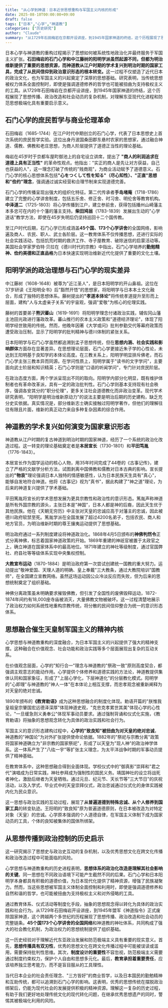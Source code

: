 ```yaml
---
title: "从心学到神道：日本近世思想重构与军国主义内核的形成"
date: 2025-08-10T00:00:00+09:00
draft: false
tags: ["日本","心学","神道教"]
categories: ["历史研究"]
author: "Claude"
summary: "从1729年石田梅岩在京都开设讲座，到1945年国家神道的终结，这个历程展现了思想传播、政治改造和社会动员的复杂机制，对理解东亚现代化进程和防范思想极端化具有重要启示意义。"
---
```

日本心学与神道教的重构过程揭示了思想如何被系统性地政治化并最终服务于军国主义扩张。<strong>石田梅岩的石门心学和中江藤树的阳明学派虽然起源不同，但都为明治维新提供了重要的思想资源，而神道教从江户时期的学术复兴到明治时期的国家工具，完成了从民间信仰到政治意识形态的根本转变。</strong>这一过程不仅塑造了近代日本的政治文化，也为军国主义的兴起奠定了深厚的思想基础。研究表明，当传统思想被权力体系全面控制时，即使是强调道德修养的哲学也可能被扭曲为支持极权主义的工具。从1729年石田梅岩在京都开设讲座，到1945年国家神道的终结，这个历程展现了思想传播、政治改造和社会动员的复杂机制，对理解东亚现代化进程和防范思想极端化具有重要启示意义。

## 石门心学的庶民哲学与商业伦理革命

石田梅岩（1685-1744）在江户时代中期创立的石门心学，代表了日本思想史上首次系统的庶民哲学实验。这位出身丹波国桑田郡东悬村农家的思想家，通过融合神道、儒教、佛教和老庄思想，为商人阶层提供了道德正当性的理论基础。

梅岩在45岁时于京都车屋町御池上的自宅设立讲席，提出了 **"商人的利润追求在道德上具有正当性"** 的革命性观点。他指出："实正的商人是先让对方获益，自己也获益的人"，这一理念打破了传统的"贱商观"，为商业活动赋予了道德意义。石门心学的核心思想体系包括<strong>"心をつくして性を知る"（尽心知性）、"正直"思想和"俭约"理念</strong>，强调通过诚实经营和合理节制来实现道德完善。

石门心学的传播呈现出强大的组织化特征。第二代传承者**手岛堵庵**（1718-1786）建立了完整的心学讲舍制度，包括五乐舍、修正舍、时习舍、明伦舍等教育机构。**中泽道二**（1725-1803）将心学传播到江户，建立参前舍，获得包括播州山崎藩主本多忠可在内的十个藩的藩主支持。**柴田鸠翁**（1783-1839）发展出生动的"心学道话"教学方法，即使在45岁失明后仍坚持巡回十二个国传教。

至江户时代后期，石门心学已形成涵盖**45个国、173个心学讲舍**的全国网络，影响遍及商人、农民、职人、武士各阶层。这一教育体系不仅传播思想，还进行实际的社会实践活动，包括饥荒时期的救济工作、寺子屋教育、破除迷信的启蒙活动等。美国社会学家罗伯特·贝拉在《德川时代的宗教》中指出，石门心学培养的**勤勉精神、俭约美德和正直品格**为日本快速实现明治维新近代化提供了重要的文化土壤。

## 阳明学派的政治理想与石门心学的现实差异

中江藤树（1608-1648）被尊为"近江圣人"，是日本阳明学的开山鼻祖。这位在37岁研读《王阳明全书》后"豁然开悟"的思想家，将阳明学与日本本土文化融合，形成了独特的思想体系。藤树提出的<strong>"孝道本体论"</strong>将传统孝道提升至形而上层面，建构"人与太虚亲子关系"的宇宙观，强调"爱敬"为核心的伦理实践。

藤树的首要弟子**熊沢蕃山**（1619-1691）将阳明学理念付诸政治实践，辅佐冈山藩主池田光政进行藩政改革。蕃山推行的农本主义政策和"道德经济理论"，体现了阳明学经世致用的传统。然而，他晚年因著《大学或问》批判参勤交代等幕府政策而遭受政治压制，显示了阳明学的批判精神与德川体制的紧张关系。

日本阳明学与石门心学虽然都追溯到孟子思想传统，但在**思想内涵、社会实践和影响群体**方面存在显著差异。在思想理论层面，石门心学更接近朱子学的心性论，未达到王阳明基于良知学的本体论高度。在三教关系上，阳明学明显排斥佛老，而石门心学主张三教本异而同源。在学问性质上，阳明学属于"读书的文字学问"，主要面向武士阶层和知识精英；石门心学则是"口语的听闻学问"，专门针对庶民阶层。

在政治态度方面，两个学派呈现出不同的取向。阳明学内部分化明显，既有维护体制者也有革命改革派，具有一定的政治批判性。石门心学则基本支持现有社会秩序，强调各安其分的"职分伦理"，更多关注社会道德教化而非政治变革。现代学术研究表明，"阳明学是明治维新原动力"的说法主要是明治后期的历史建构，缺乏充分史实依据。真实情况是，部分维新志士确实接触过阳明学著作，但他们的理解往往有限且片面，维新的真正动力来自多种复杂因素的综合作用。

## 神道教的学术复兴如何演变为国家意识形态

神道教从江户时期的复古神道到明治时期的国家神道，经历了一个系统的政治化改造过程。这一转变的理论基础奠定者是**本居宣长**（1730-1801）和**平田笃胤**（1776-1843）。

本居宣长作为国学运动的核心人物，用35年时间完成了44卷的《古事记传》，建立了严格的文献学分析方法，试图剥离中国佛教和儒教对日本古典的影响。宣长提出的<strong>"物哀"</strong>理论强调日本人独特的情感敏感性，认为日本民族天生具有"真心"，能够自发地符合神道。他将《古事记》视为"真书"，据此构建了"神之道"理论，为后来的神道复兴提供了学术基础。

平田篤胤将宣长的学术思想发展为更具宗教性和政治性的意识形态。篤胤声称神道是所有外国宗教的源头，主张日本是"神国"，日本人都是神的后裔，因此天生优于其他民族。他在《天朝无穷历》中主张对天皇的忠诚应高于对藩主的忠诚，因此被德川政府软禁至死。篤胤学派在全国发展了超过4200名弟子，包括农民、商人和地方官员，为明治维新时期的尊王攘夷运动提供了思想基础。

明治政府通过一系列制度建设将神道政治化。1868年4月5日颁布的**神佛判然令**正式分离神佛，标志着国家神道政策的开始。1869年重建的神祇官被置于太政官之上，确立神道在国家体系中的最高地位。1871年建立的神社等级制度，通过官国弊社、府县社等等级体系实现中央集权控制。

**大教宣布运动**（1870-1884）是明治政府第一次尝试创建统一国教的重大努力。运动提出"敬神爱国、天理人道的明确、皇上奉戴"三大教条，通过大教院培训"国教师"，在全国建立宣教网络。虽然这场运动因公众冷淡反应而失败，但为后来的思想统制奠定了组织基础。

神佛分离政策虽未明确要求摧毁佛教，但引发了全国性的废佛毁释运动，1872-1874年间约有18,000座寺庙被消灭，大量佛教文物被破坏。这一过程清楚地展示了政治权力如何系统性地重构宗教传统，将分散的民间信仰整合为统一的意识形态体系。

## 思想融合催生天皇制军国主义的精神内核

心学思想与神道教重构的深度融合，为日本军国主义的兴起提供了强大的精神支撑。这种融合在价值观念、社会功能和政治实践等多个层面展现出复杂的互动关系。

在价值观念层面，心学的"知行合一"理念与神道教的"祭政一致"原则高度契合，都强调主观意志的能动作用。心学提供个体修养和道德实践的方法论，神道教提供集体认同和国家象征，形成了"上层心学化，下层神道化"的分层教化模式。阳明学的"心即理"与神道教的"神人一体"在本体论上相互支撑，而忠孝观念被重新阐释为对天皇的绝对忠诚。

1890年颁布的<strong>《教育勅语》</strong>成为这种思想融合的制度化体现。勅语开篇的"朕惟我皇祖皇宗肇国宏远德泽深厚"体现神道史观，"克忠克孝累世其美"体现心学的心性论，"一旦缓急则义勇奉公"体现军事动员要求。通过强制背诵和仪式化实施，《教育勅语》将抽象的思想观念转化为具体的政治实践和社会行为。

军国主义的意识形态建构过程中，**心学的"致良知"被扭曲为对天皇的绝对忠诚**，神道教的"神国论"为对外扩张提供使命论依据。1882年的"祭祀与宗教分离"政策将国家神道确立为"非宗教的国家祭祀"，形成了以天皇为"现人神"的政治神学体系。这一体系产生了"八纮一宇"等扩张主义理念，为太平洋战争时期的军事动员提供了精神基础。

在教育体系中，这种思想融合得到全面体现。学校仪式中的"御真影"崇拜和"君之代"演唱成为日常实践，神社参拜成为强制性的国民义务。靖国神社的设立将战死者神化，激励后继者为天皇牺牲。通过元旦、纪元节、天长节等"三大节日"的庆祝活动，以及入学式、毕业式中的天皇崇拜仪式，政治忠诚通过仪式化的身体实践被内化为民众意识。

这一思想与政治实践的互动过程，展现了**从普遍道德到特殊忠诚、从个人修养到国家工具**的转变轨迹。王阳明的"致良知"原为普遍道德原则，在日本被改造为对特定对象（天皇）的忠诚。心学原本强调的个人道德自律，在军国主义体制下成为国家动员的工具，个体的良知被集体的国体所绑架。

## 从思想传播到政治控制的历史启示

这一研究揭示了思想史与政治史互动的复杂机制，以及优秀思想文化在跨文化传播和政治改造过程中可能面临的风险。

心学思想与神道教重构的历史进程表明，**思想体系的政治化改造是理解其社会影响的关键**。同一思想在不同政治语境下可能产生截然不同的后果。石门心学和日本阳明学本身都具有积极的道德价值，为日本现代化提供了精神资源，增强了民族凝聚力。然而，当这些思想被军国主义体制全面控制和利用时，即使是强调道德修养和自然和谐的哲学，也可能被扭曲为支持极权主义和对外侵略的工具。

通过教育体系、仪式活动等制度化手段，抽象的思想观念得以转化为具体的政治实践和社会行为。从1729年石田梅岩开设讲座，到1945年盟军《神道指令》正式废除国家神道，这个跨越两个多世纪的历程展现了思想传播、政治改造和社会动员的完整链条。**45个国173个心学讲舍的全国网络**和神道教的神社体系，共同构成了强大的社会教化机制，为政治权力的思想统制提供了组织基础。

这一历史经验对于理解近代东亚政治发展和防范极端主义具有重要的现实意义。首先，**思想传播具有双刃性**，优秀的思想文化在跨文化传播过程中可能被误读或滥用，需要保持批判性思维。其次，**制度设计的重要性**不容忽视，防范极端主义需要通过制度约束权力，保护个人自由和思想多元化。最后，**教育承担着重要责任**，应该培养独立思考能力，而不是盲目服从的工具理性。

当代日本企业的社会责任理念、"三方皆好"的商业哲学，以及日本国民的勤勉精神和互助传统，都可以追溯到石门心学的影响。这表明，优秀的思想传统在摆脱政治绑架后，仍能为现代社会的发展提供积极的精神资源。理解这一复杂的历史过程，有助于我们更好地处理传统文化的现代转化问题，在继承优秀思想遗产的同时，警惕其被极端化利用的风险。